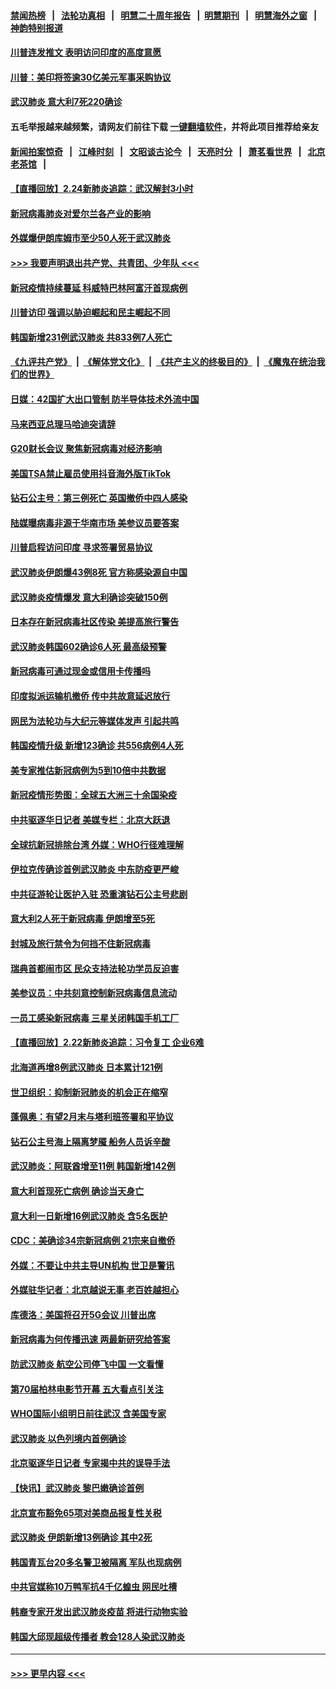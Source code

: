 #### [禁闻热榜](热点新闻.md?=0)  &nbsp;&nbsp;|&nbsp;&nbsp; [法轮功真相](https://github.com/gfw-breaker/truth/blob/master/README.md?=0) &nbsp;&nbsp;|&nbsp;&nbsp; [明慧二十周年报告](https://github.com/gfw-breaker/mh-reports/blob/master/README.md?=0) &nbsp;&nbsp;|&nbsp;&nbsp;[明慧期刊](https://github.com/gfw-breaker/mh-qikan) &nbsp;&nbsp;|&nbsp;&nbsp; [明慧海外之窗](https://github.com/gfw-breaker/mh-news/blob/master/README.md?=0) &nbsp;&nbsp;|&nbsp;&nbsp; [神韵特别报道](https://github.com/gfw-breaker/mh-news/blob/master/shenyun.md?=0)
#### [川普连发推文 表明访问印度的高度意愿](../pages/nsc418/n11891927.md?t=02250031) 
#### [川普：美印将签逾30亿美元军事采购协议](../pages/nsc418/n11892494.md?t=02250031) 
#### [武汉肺炎 意大利7死220确诊](../pages/nsc418/n11892166.md?t=02250031) 
#### 五毛举报越来越频繁，请网友们前往下载 [一键翻墙软件](https://github.com/gfw-breaker/ssr-accounts)，并将此项目推荐给亲友
#### [新闻拍案惊奇](https://github.com/gfw-breaker/banned-news/blob/master/pages/link4.md) &nbsp;&nbsp;|&nbsp;&nbsp; [江峰时刻](https://github.com/gfw-breaker/banned-news/blob/master/pages/link4.md) &nbsp;&nbsp;|&nbsp;&nbsp; [文昭谈古论今](https://github.com/gfw-breaker/banned-news/blob/master/pages/link4.md) &nbsp;&nbsp;|&nbsp;&nbsp; [天亮时分](https://github.com/gfw-breaker/banned-news/blob/master/pages/link4.md) &nbsp;&nbsp;|&nbsp;&nbsp; [萧茗看世界](https://github.com/gfw-breaker/banned-news/blob/master/pages/link4.md) &nbsp;&nbsp;|&nbsp;&nbsp; [北京老茶馆](https://github.com/gfw-breaker/banned-news/blob/master/pages/link4.md) &nbsp;&nbsp;|&nbsp;&nbsp; 
#### [【直播回放】2.24新肺炎追踪：武汉解封3小时](../pages/nsc418/n11892242.md?t=02250031) 
#### [新冠病毒肺炎对爱尔兰各产业的影响](../pages/nsc418/n11892328.md?t=02250031) 
#### [外媒爆伊朗库姆市至少50人死于武汉肺炎](../pages/nsc418/n11891996.md?t=02250031) 
#### [>>> 我要声明退出共产党、共青团、少年队 <<<](https://github.com/begood0513/goodnews/blob/master/quit/letter.md) 
#### [新冠疫情持续蔓延 科威特巴林阿富汗首现病例](../pages/nsc418/n11892052.md?t=02250031) 
#### [川普访印 强调以胁迫崛起和民主崛起不同](../pages/nsc418/n11891855.md?t=02250031) 
#### [韩国新增231例武汉肺炎 共833例7人死亡](../pages/nsc418/n11891919.md?t=02250031) 
#### [《九评共产党》](https://github.com/begood0513/9ping.md/blob/master/README.md) &nbsp;|&nbsp; [《解体党文化》](../../../../jtdwh.md/blob/master/README.md)  &nbsp;|&nbsp; [《共产主义的终极目的》](../../../../gczydzjmd.md/blob/master/README.md) &nbsp;|&nbsp; [《魔鬼在统治我们的世界》](../../../../mgztzwmdsj.md/blob/master/README.md) 
#### [日媒：42国扩大出口管制 防半导体技术外流中国](../pages/nsc418/n11891730.md?t=02250031) 
#### [马来西亚总理马哈迪突请辞](../pages/nsc418/n11891521.md?t=02250031) 
#### [G20财长会议 聚焦新冠病毒对经济影响](../pages/nsc418/n11890400.md?t=02250031) 
#### [美国TSA禁止雇员使用抖音海外版TikTok](../pages/nsc418/n11890500.md?t=02250031) 
#### [钻石公主号：第三例死亡 英国撤侨中四人感染](../pages/nsc418/n11890293.md?t=02250031) 
#### [陆媒曝病毒非源于华南市场 美参议员要答案](../pages/nsc418/n11890306.md?t=02250031) 
#### [川普启程访问印度 寻求签署贸易协议](../pages/nsc418/n11890275.md?t=02250031) 
#### [武汉肺炎伊朗爆43例8死 官方称感染源自中国](../pages/nsc418/n11890128.md?t=02250031) 
#### [武汉肺炎疫情爆发 意大利确诊突破150例](../pages/nsc418/n11889926.md?t=02250031) 
#### [日本存在新冠病毒社区传染 美提高旅行警告](../pages/nsc418/n11889917.md?t=02250031) 
#### [武汉肺炎韩国602确诊6人死 最高级预警](../pages/nsc418/n11889715.md?t=02250031) 
#### [新冠病毒可通过现金或信用卡传播吗](../pages/nsc418/n11886629.md?t=02250031) 
#### [印度拟派运输机撤侨 传中共故意延迟放行](../pages/nsc418/n11889362.md?t=02250031) 
#### [网民为法轮功与大纪元等媒体发声 引起共鸣](../pages/nsc418/n11889143.md?t=02250031) 
#### [韩国疫情升级 新增123确诊 共556病例4人死](../pages/nsc418/n11888882.md?t=02250031) 
#### [美专家推估新冠病例为5到10倍中共数据](../pages/nsc418/n11884404.md?t=02250031) 
#### [新冠疫情形势图：全球五大洲三十余国染疫](../pages/nsc418/n11888454.md?t=02250031) 
#### [中共驱逐华日记者 美媒专栏：北京大跃退](../pages/nsc418/n11888453.md?t=02250031) 
#### [全球抗新冠排除台湾 外媒：WHO行径难理解](../pages/nsc418/n11888248.md?t=02250031) 
#### [伊拉克传确诊首例武汉肺炎 中东防疫更严峻](../pages/nsc418/n11888333.md?t=02250031) 
#### [中共征游轮让医护入驻 恐重演钻石公主号悲剧](../pages/nsc418/n11888077.md?t=02250031) 
#### [意大利2人死于新冠病毒 伊朗增至5死](../pages/nsc418/n11888083.md?t=02250031) 
#### [封城及旅行禁令为何挡不住新冠病毒](../pages/nsc418/n11888067.md?t=02250031) 
#### [瑞典首都闹市区 民众支持法轮功学员反迫害](../pages/nsc418/n11886192.md?t=02250031) 
#### [美参议员：中共刻意控制新冠病毒信息流动](../pages/nsc418/n11887949.md?t=02250031) 
#### [一员工感染新冠病毒 三星关闭韩国手机工厂](../pages/nsc418/n11887983.md?t=02250031) 
#### [【直播回放】2.22新肺炎追踪：习令复工 企业6难](../pages/nsc418/n11887888.md?t=02250031) 
#### [北海道再增8例武汉肺炎 日本累计121例](../pages/nsc418/n11887417.md?t=02250031) 
#### [世卫组织：抑制新冠肺炎的机会正在缩窄](../pages/nsc418/n11886977.md?t=02250031) 
#### [蓬佩奥：有望2月末与塔利班签署和平协议](../pages/nsc418/n11887248.md?t=02250031) 
#### [钻石公主号海上隔离梦魇 船务人员诉辛酸](../pages/nsc418/n11887145.md?t=02250031) 
#### [武汉肺炎：阿联酋增至11例 韩国新增142例](../pages/nsc418/n11887047.md?t=02250031) 
#### [意大利首现死亡病例 确诊当天身亡](../pages/nsc418/n11886856.md?t=02250031) 
#### [意大利一日新增16例武汉肺炎 含5名医护](../pages/nsc418/n11886558.md?t=02250031) 
#### [CDC：美确诊34宗新冠病例 21宗来自撤侨](../pages/nsc418/n11886795.md?t=02250031) 
#### [外媒：不要让中共主导UN机构 世卫是警讯](../pages/nsc418/n11886401.md?t=02250031) 
#### [外媒驻华记者：北京越说无事 老百姓越担心](../pages/nsc418/n11886604.md?t=02250031) 
#### [库德洛：美国将召开5G会议 川普出席](../pages/nsc418/n11886529.md?t=02250031) 
#### [新冠病毒为何传播迅速 两最新研究给答案](../pages/nsc418/n11886505.md?t=02250031) 
#### [防武汉肺炎 航空公司停飞中国 一文看懂](../pages/nsc418/n11866800.md?t=02250031) 
#### [第70届柏林电影节开幕 五大看点引关注](../pages/nsc418/n11886384.md?t=02250031) 
#### [WHO国际小组明日前往武汉 含美国专家](../pages/nsc418/n11886380.md?t=02250031) 
#### [武汉肺炎 以色列境内首例确诊](../pages/nsc418/n11886244.md?t=02250031) 
#### [北京驱逐华日记者 专家揭中共的误导手法](../pages/nsc418/n11886124.md?t=02250031) 
#### [【快讯】武汉肺炎 黎巴嫩确诊首例](../pages/nsc418/n11886151.md?t=02250031) 
#### [北京宣布豁免65项对美商品报复性关税](../pages/nsc418/n11885960.md?t=02250031) 
#### [武汉肺炎 伊朗新增13例确诊 其中2死](../pages/nsc418/n11885880.md?t=02250031) 
#### [韩国青瓦台20多名警卫被隔离 军队也现病例](../pages/nsc418/n11885612.md?t=02250031) 
#### [中共官媒称10万鸭军抗4千亿蝗虫 网民吐槽](../pages/nsc418/n11885738.md?t=02250031) 
#### [韩裔专家开发出武汉肺炎疫苗 将进行动物实验](../pages/nsc418/n11885726.md?t=02250031) 
#### [韩国大邱现超级传播者 教会128人染武汉肺炎](../pages/nsc418/n11885479.md?t=02250031) 

----
#### [ >>> 更早内容 <<< ](../indexes/nsc418-earlier.md)
